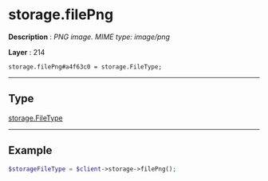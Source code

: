 # storage.filePng

**Description** : *PNG image\. MIME type: image/png*

**Layer** : 214

```tl
storage.filePng#a4f63c0 = storage.FileType;
```

---

## Type

[storage.FileType](type/storage.FileType)

---

## Example

```php
$storageFileType = $client->storage->filePng();
```
